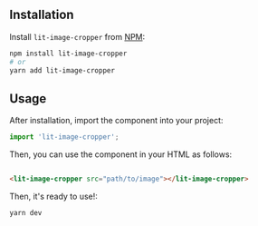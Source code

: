 ## Installation

Install `lit-image-cropper` from [NPM](https://www.npmjs.com/package/lit-image-cropper):

```sh
npm install lit-image-cropper
# or
yarn add lit-image-cropper
```

## Usage

After installation, import the component into your project:

```js
import 'lit-image-cropper';
```

Then, you can use the component in your HTML as follows:

```html

<lit-image-cropper src="path/to/image"></lit-image-cropper>
```

Then, it's ready to use!:

```sh
yarn dev
```